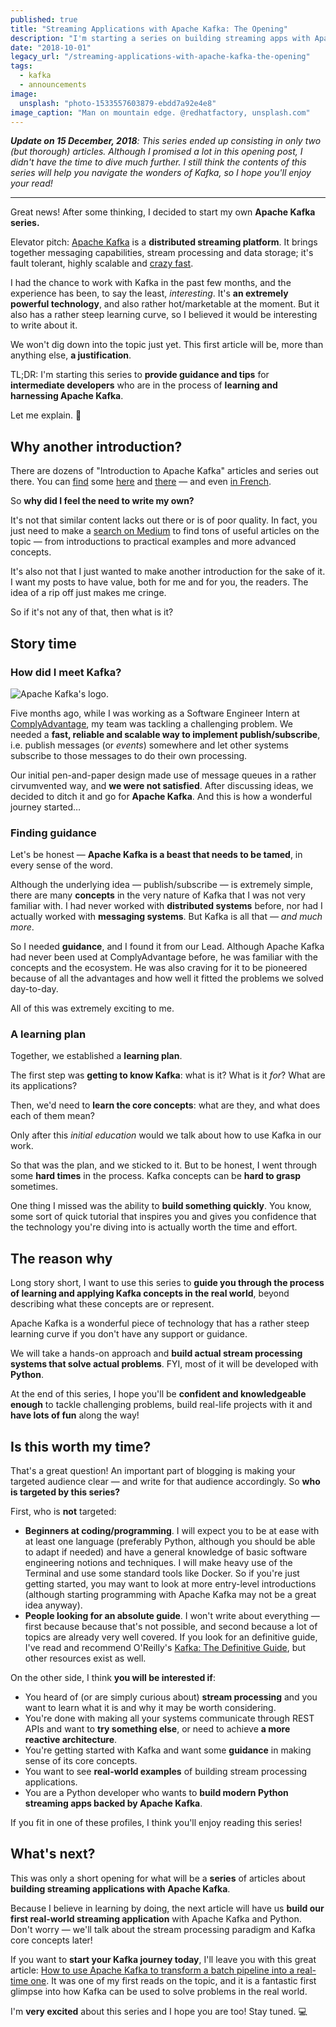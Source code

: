 ```yaml
---
published: true
title: "Streaming Applications with Apache Kafka: The Opening"
description: "I'm starting a series on building streaming apps with Apache Kafka — here's why!"
date: "2018-10-01"
legacy_url: "/streaming-applications-with-apache-kafka-the-opening"
tags:
  - kafka
  - announcements
image:
  unsplash: "photo-1533557603879-ebdd7a92e4e8"
image_caption: "Man on mountain edge. @redhatfactory, unsplash.com"
---
```


_**Update on 15 December, 2018**: This series ended up consisting in only two (but thorough) articles. Although I promised a lot in this opening post, I didn't have the time to dive much further. I still think the contents of this series will help you navigate the wonders of Kafka, so I hope you'll enjoy your read!_

---

Great news! After some thinking, I decided to start my own **Apache Kafka series.**

Elevator pitch: [Apache Kafka](https://kafka.apache.org) is a **distributed streaming platform**. It brings together messaging capabilities, stream processing and data storage; it's fault tolerant, highly scalable and [crazy fast](https://engineering.linkedin.com/kafka/benchmarking-apache-kafka-2-million-writes-second-three-cheap-machines).

I had the chance to work with Kafka in the past few months, and the experience has been, to say the least, _interesting_. It's **an extremely powerful technology**, and also rather hot/marketable at the moment. But it also has a rather steep learning curve, so I believed it would be interesting to write about it.

We won't dig down into the topic just yet. This first article will be, more than anything else, **a justification**.

TL;DR: I'm starting this series to **provide guidance and tips** for **intermediate developers** who are in the process of **learning and harnessing Apache Kafka**.

Let me explain. 🎉

## Why another introduction?

There are dozens of "Introduction to Apache Kafka" articles and series out there. You can [find](https://hackernoon.com/thorough-introduction-to-apache-kafka-6fbf2989bbc1) some [here](https://scotch.io/tutorials/an-introduction-to-apache-kafka) and [there](https://dzone.com/articles/introduction-to-apache-kafka-1) — and even [in French](https://medium.com/@AnthonyDasse/introduction-à-apache-kafka-d126f2bb852b).

So **why did I feel the need to write my own?**

It's not that similar content lacks out there or is of poor quality. In fact, you just need to make a [search on Medium](https://medium.com/search?q=kafka) to find tons of useful articles on the topic — from introductions to practical examples and more advanced concepts.

It's also not that I just wanted to make another introduction for the sake of it. I want my posts to have value, both for me and for you, the readers. The idea of a rip off just makes me cringe.

So if it's not any of that, then what is it?

## Story time

### How did I meet Kafka?

![Apache Kafka's logo.](https://www.vectorlogo.zone/logos/apache_kafka/apache_kafka-card.png)

Five months ago, while I was working as a Software Engineer Intern at [ComplyAdvantage](https://complyadvantage.com), my team was tackling a challenging problem. We needed a **fast, reliable and scalable way to implement publish/subscribe**, i.e. publish messages (or _events_) somewhere and let other systems subscribe to those messages to do their own processing.

Our initial pen-and-paper design made use of message queues in a rather cirvumvented way, and **we were not satisfied**. After discussing ideas, we decided to ditch it and go for **Apache Kafka**. And this is how a wonderful journey started…

### Finding guidance

Let's be honest — **Apache Kafka is a beast that needs to be tamed**, in every sense of the word.

Although the underlying idea — publish/subscribe — is extremely simple, there are many **concepts** in the very nature of Kafka that I was not very familiar with. I had never worked with **distributed systems** before, nor had I actually worked with **messaging systems**. But Kafka is all that — _and much more_.

So I needed **guidance**, and I found it from our Lead. Although Apache Kafka had never been used at ComplyAdvantage before, he was familiar with the concepts and the ecosystem. He was also craving for it to be pioneered because of all the advantages and how well it fitted the problems we solved day-to-day.

All of this was extremely exciting to me.

### A learning plan

Together, we established a **learning plan**.

The first step was **getting to know Kafka**: what is it? What is it _for_? What are its applications?

Then, we'd need to **learn the core concepts**: what are they, and what does each of them mean?

Only after this _initial education_ would we talk about how to use Kafka in our work.

So that was the plan, and we sticked to it. But to be honest, I went through some **hard times** in the process. Kafka concepts can be **hard to grasp** sometimes.

One thing I missed was the ability to **build something quickly**. You know, some sort of quick tutorial that inspires you and gives you confidence that the technology you're diving into is actually worth the time and effort.

## The reason why

Long story short, I want to use this series to **guide you through the process of learning and applying Kafka concepts in the real world**, beyond describing what these concepts are or represent.

Apache Kafka is a wonderful piece of technology that has a rather steep learning curve if you don't have any support or guidance.

We will take a hands-on approach and **build actual stream processing systems that solve actual problems**. FYI, most of it will be developed with **Python**.

At the end of this series, I hope you'll be **confident and knowledgeable enough** to tackle challenging problems, build real-life projects with it and **have lots of fun** along the way!

## Is this worth my time?

That's a great question! An important part of blogging is making your targeted audience clear — and write for that audience accordingly. So **who is targeted by this series?**

First, who is **not** targeted:

- **Beginners at coding/programming**. I will expect you to be at ease with at least one language (preferably Python, although you should be able to adapt if needed) and have a general knowledge of basic software engineering notions and techniques. I will make heavy use of the Terminal and use some standard tools like Docker. So if you're just getting started, you may want to look at more entry-level introductions (although starting programming with Apache Kafka may not be a great idea anyway).
- **People looking for an absolute guide**. I won't write about everything — first because because that's not possible, and second because a lot of topics are already very well covered. If you look for an definitive guide, I've read and recommend O'Reilly's [Kafka: The Definitive Guide](https://www.confluent.io/apache-kafka-stream-processing-book-bundle), but other resources exist as well.

On the other side, I think **you will be interested if**:

- You heard of (or are simply curious about) **stream processing** and you want to learn what it is and why it may be worth considering.
- You're done with making all your systems communicate through REST APIs and want to **try something else**, or need to achieve **a more reactive architecture**.
- You're getting started with Kafka and want some **guidance** in making sense of its core concepts.
- You want to see **real-world examples** of building stream processing applications.
- You are a Python developer who wants to **build modern Python streaming apps backed by Apache Kafka**.

If you fit in one of these profiles, I think you'll enjoy reading this series!

## What's next?

This was only a short opening for what will be a **series** of articles about **building streaming applications with Apache Kafka**.

Because I believe in learning by doing, the next article will have us **build our first real-world streaming application** with Apache Kafka and Python. Don't worry — we'll talk about the stream processing paradigm and Kafka core concepts later!

If you want to **start your Kafka journey today**, I'll leave you with this great article: [How to use Apache Kafka to transform a batch pipeline into a real-time one](https://medium.com/@stephane.maarek/how-to-use-apache-kafka-to-transform-a-batch-pipeline-into-a-real-time-one-831b48a6ad85). It was one of my first reads on the topic, and it is a fantastic first glimpse into how Kafka can be used to solve problems in the real world.

I'm **very excited** about this series and I hope you are too! Stay tuned. 💻
